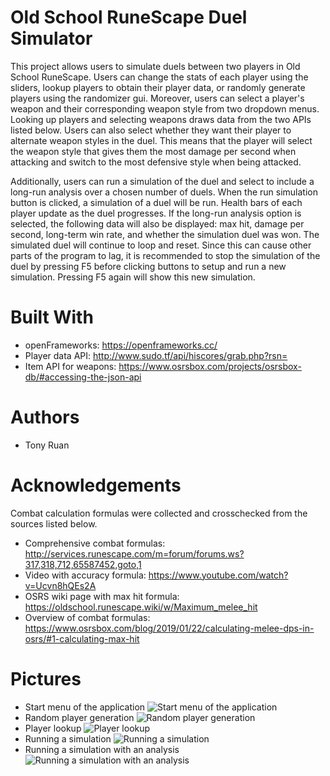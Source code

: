 # Old School RuneScape Duel Simulator
This project allows users to simulate duels between two players in Old School RuneScape. Users can change the stats of each player using the sliders, 
lookup players to obtain their player data, or randomly generate players using the randomizer gui. Moreover, users can select a player's weapon and their 
corresponding weapon style from two dropdown menus. Looking up players and selecting weapons draws data from the two APIs listed below. Users can also 
select whether they want their player to alternate weapon styles in the duel. This means that the player will select the weapon style that gives them 
the most damage per second when attacking and switch to the most defensive style when being attacked. 

Additionally, users can run a simulation of the duel and select to include a long-run analysis over a chosen number of duels. When the run 
simulation button is clicked, a simulation of a duel will be run. Health bars of each player update as the duel progresses. If the long-run analysis 
option is selected, the following data will also be displayed: max hit, damage per second, long-term win rate, and whether the simulation duel was won. 
The simulated duel will continue to loop and reset. Since this can cause other parts of the program to lag, it is recommended to stop the simulation of
the duel by pressing F5 before clicking buttons to setup and run a new simulation. Pressing F5 again will show this new simulation.

# Built With
- openFrameworks: https://openframeworks.cc/
- Player data API: http://www.sudo.tf/api/hiscores/grab.php?rsn=
- Item API for weapons: https://www.osrsbox.com/projects/osrsbox-db/#accessing-the-json-api

# Authors
- Tony Ruan

# Acknowledgements
Combat calculation formulas were collected and crosschecked from the sources listed below.

- Comprehensive combat formulas: http://services.runescape.com/m=forum/forums.ws?317,318,712,65587452,goto,1
- Video with accuracy formula: https://www.youtube.com/watch?v=Ucvn8hQEs2A
- OSRS wiki page with max hit formula: https://oldschool.runescape.wiki/w/Maximum_melee_hit
- Overview of combat formulas: https://www.osrsbox.com/blog/2019/01/22/calculating-melee-dps-in-osrs/#1-calculating-max-hit

# Pictures
- Start menu of the application
![Start menu of the application](https://i.imgur.com/osz1PCm.png)
- Random player generation
![Random player generation](https://i.imgur.com/7C6EdTV.png)
- Player lookup
![Player lookup](https://i.imgur.com/8RABhtB.png)
- Running a simulation
![Running a simulation](https://i.imgur.com/uxqNSjT.png)
- Running a simulation with an analysis
![Running a simulation with an analysis](https://i.imgur.com/UJhLirO.png)